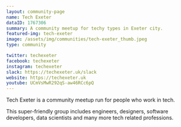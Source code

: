 ```yaml
---
layout: community-page
name: Tech Exeter
dataID: 1767306
summary: A community meetup for techy types in Exeter city.
featured-img: tech-exeter
image: /assets/img/communities/tech-exeter_thumb.jpeg
type: community

twitter: techexeter
facebook: techexeter
instagram: techexeter
slack: https://techexeter.uk/slack
website: https://techexeter.uk
youtube: UCmVsMwR292qS-aw46RCc6pQ
---
```

Tech Exeter is a community meetup run for people who work in tech.

This super-friendly group includes engineers, designers, software developers,
data scientists and many more tech related professions.
